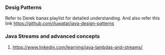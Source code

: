 ### Desig Patterns

Refer to Derek banas playlist for detailed understanding.
And also refer this link https://github.com/iluwatar/java-design-patterns

### Java Streams and advanced concepts

1. https://www.linkedin.com/learning/java-lambdas-and-streams/

